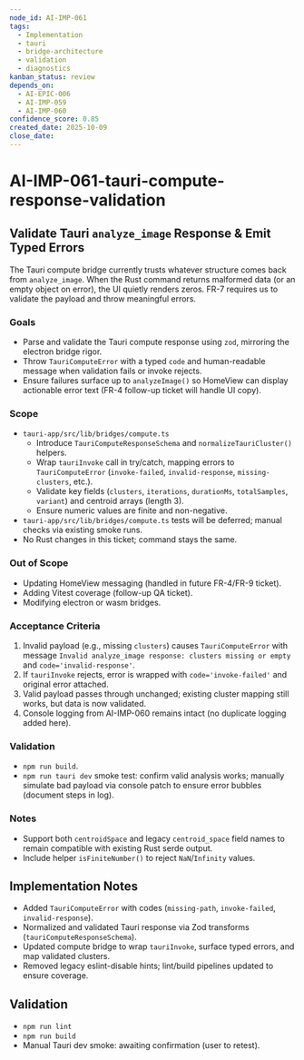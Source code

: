 ```yaml
---
node_id: AI-IMP-061
tags:
  - Implementation
  - tauri
  - bridge-architecture
  - validation
  - diagnostics
kanban_status: review
depends_on:
  - AI-EPIC-006
  - AI-IMP-059
  - AI-IMP-060
confidence_score: 0.85
created_date: 2025-10-09
close_date:
---
```


# AI-IMP-061-tauri-compute-response-validation

## Validate Tauri `analyze_image` Response & Emit Typed Errors

The Tauri compute bridge currently trusts whatever structure comes back from `analyze_image`. When the Rust command returns malformed data (or an empty object on error), the UI quietly renders zeros. FR-7 requires us to validate the payload and throw meaningful errors.

### Goals
- Parse and validate the Tauri compute response using `zod`, mirroring the electron bridge rigor.
- Throw `TauriComputeError` with a typed `code` and human-readable message when validation fails or invoke rejects.
- Ensure failures surface up to `analyzeImage()` so HomeView can display actionable error text (FR-4 follow-up ticket will handle UI copy).

### Scope
- `tauri-app/src/lib/bridges/compute.ts`
  - Introduce `TauriComputeResponseSchema` and `normalizeTauriCluster()` helpers.
  - Wrap `tauriInvoke` call in try/catch, mapping errors to `TauriComputeError` (`invoke-failed`, `invalid-response`, `missing-clusters`, etc.).
  - Validate key fields (`clusters`, `iterations`, `durationMs`, `totalSamples`, `variant`) and centroid arrays (length 3).
  - Ensure numeric values are finite and non-negative.
- `tauri-app/src/lib/bridges/compute.ts` tests will be deferred; manual checks via existing smoke runs.
- No Rust changes in this ticket; command stays the same.

### Out of Scope
- Updating HomeView messaging (handled in future FR-4/FR-9 ticket).
- Adding Vitest coverage (follow-up QA ticket).
- Modifying electron or wasm bridges.

### Acceptance Criteria
1. Invalid payload (e.g., missing `clusters`) causes `TauriComputeError` with message `Invalid analyze_image response: clusters missing or empty` and `code='invalid-response'`.
2. If `tauriInvoke` rejects, error is wrapped with `code='invoke-failed'` and original error attached.
3. Valid payload passes through unchanged; existing cluster mapping still works, but data is now validated.
4. Console logging from AI-IMP-060 remains intact (no duplicate logging added here).

### Validation
- `npm run build`.
- `npm run tauri dev` smoke test: confirm valid analysis works; manually simulate bad payload via console patch to ensure error bubbles (document steps in log).

### Notes
- Support both `centroidSpace` and legacy `centroid_space` field names to remain compatible with existing Rust serde output.
- Include helper `isFiniteNumber()` to reject `NaN`/`Infinity` values.


## Implementation Notes

- Added `TauriComputeError` with codes (`missing-path`, `invoke-failed`, `invalid-response`).
- Normalized and validated Tauri response via Zod transforms (`tauriComputeResponseSchema`).
- Updated compute bridge to wrap `tauriInvoke`, surface typed errors, and map validated clusters.
- Removed legacy eslint-disable hints; lint/build pipelines updated to ensure coverage.

## Validation

- `npm run lint`
- `npm run build`
- Manual Tauri dev smoke: awaiting confirmation (user to retest).
